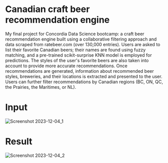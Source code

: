 # Canadian craft beer recommendation engine
My final project for Concordia Data Science bootcamp: a craft beer recommendation engine built using a collaborative filtering approach and data scraped from ratebeer.com (over 130,000 entries). Users are asked to list their favorite Canadian beers; their names are found using fuzzy matching, and a pre-trained scikit-surprise KNN model is employed for predictions. The styles of the user's favorite beers are also taken into account to provide more accurate recommendations. Once recommendations are generated, information about recommended beer styles, breweries, and their locations is extracted and presented to the user. Users can further filter recommendations by Canadian regions (BC, ON, QC, the Prairies, the Maritimes, or NL).

# Input
![Screenshot 2023-12-04_1](https://github.com/emax30/beer_recommendation/assets/132969753/d074ee7a-75de-4d92-b81d-cb0cb2358f96)
# Result
![Screenshot 2023-12-04_2](https://github.com/emax30/beer_recommendation/assets/132969753/4c7bcbbf-cda9-43bf-8935-ad5136eff126)
